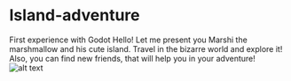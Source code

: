 # Island-adventure
First experience with Godot
Hello! Let me present you Marshi the marshmallow and his cute island. Travel in the bizarre world and explore it! Also, you can find new friends, that will help you in your adventure!
![alt text](https://img.itch.zone/aW1nLzY0NDIxMDAuanBn/original/esNzEQ.jpg)
